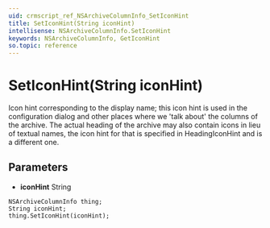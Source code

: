 ```yaml
---
uid: crmscript_ref_NSArchiveColumnInfo_SetIconHint
title: SetIconHint(String iconHint)
intellisense: NSArchiveColumnInfo.SetIconHint
keywords: NSArchiveColumnInfo, GetIconHint
so.topic: reference
---
```


# SetIconHint(String iconHint)

Icon hint corresponding to the display name; this icon hint is used in the configuration dialog and other places where we 'talk about' the columns of the archive. The actual heading of the archive may also contain icons in lieu of textual names, the icon hint for that is specified in HeadingIconHint and is a different one.

## Parameters

* **iconHint** String

```crmscript
NSArchiveColumnInfo thing;
String iconHint;
thing.SetIconHint(iconHint);
```

